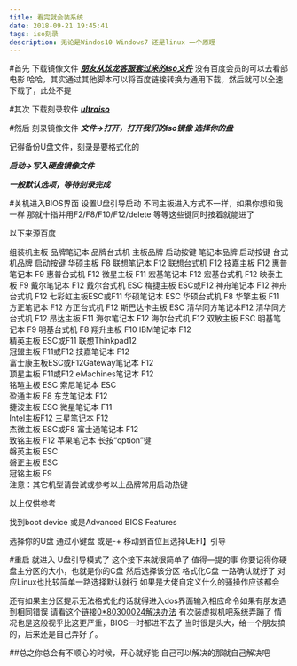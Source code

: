```yaml
---
title: 看完就会装系统
date: 2018-09-21 19:45:41
tags: iso刻录
description: 无论是Windos10 Windows7 还是linux 一个原理
---
```


#首先 下载镜像文件
***[朋友从炫龙客服套过来的iso文件](https://pan.baidu.com/s/1mz93vWjEpD0Sf6j4QZeQ-g)***
没有百度会员的可以去看部电影
哈哈，其实通过其他脚本可以将百度链接转换为通用下载，然后就可以全速下载了，此处不提

#其次 下载刻录软件
***[ultraiso](https://pan.baidu.com/s/1gVrwclDEVlaiqFY2Y5pwaA)***

#然后 刻录镜像文件
***文件->打开，打开我们的iso镜像 选择你的盘***

记得备份U盘文件，刻录是要格式化的

***启动->写入硬盘镜像文件***

***一般默认选项，等待刻录完成***

#关机进入BIOS界面 设置U盘引导启动
不同主板进入方式不一样，如果你想和我一样
那就十指并用F2/F8/F10/F12/delete 等等这些键同时按着就能进了


以下来源百度

组装机主板	     品牌笔记本	品牌台式机
主板品牌	启动按键	 笔记本品牌	启动按键	台式机品牌	启动按键
华硕主板	F8	     联想笔记本	F12	    联想台式机	F12
技嘉主板	F12	     惠普笔记本	F9	    惠普台式机	F12
微星主板	F11	     宏基笔记本	F12	    宏基台式机	F12
映泰主板	F9	     戴尔笔记本	F12	    戴尔台式机	ESC
梅捷主板	ESC或F12	 神舟笔记本	F12	    神舟台式机	F12
七彩虹主板ESC或F11 华硕笔记本	ESC	    华硕台式机	F8
华擎主板	F11	     方正笔记本	F12	    方正台式机	F12
斯巴达卡主板	ESC	 清华同方笔记本F12   	清华同方台式机	F12
昂达主板	F11	     海尔笔记本	F12	    海尔台式机	F12
双敏主板	ESC	     明基笔记本	F9	    明基台式机	F8
翔升主板	F10	     IBM笔记本	F12	 	 
精英主板	ESC或F11	 联想Thinkpad12	 	 
冠盟主板	F11或F12	 技嘉笔记本	F12	 	 
富士康主板ESC或F12Gateway笔记本	F12	 	 
顶星主板	F11或F12	 eMachines笔记本	F12	 	 
铭瑄主板	ESC	     索尼笔记本	ESC	 	 
盈通主板	F8	     东芝笔记本	F12	 	 
捷波主板	ESC	     微星笔记本	F11	 	 
Intel主板F12	     三星笔记本	F12	 	 
杰微主板	ESC或F8	 富士通笔记本	F12	 	 
致铭主板	F12	     苹果笔记本	长按“option”键	 	 
磐英主板	ESC	 	 	 	 
磐正主板	ESC	 	 	 	 
冠铭主板	F9	 	 	 	 
注意：其它机型请尝试或参考以上品牌常用启动热键

以上仅供参考
 
找到boot device 或是Advanced BIOS Features

选择你的U盘 通过小键盘 或是-+ 移动到首位且选择UEFI】引导

#重启 就进入 U盘引导模式了 这个接下来就很简单了
值得一提的事
你要记得你硬盘主分区的大小，也就是你的C盘
然后选择该分区 格式化C盘
一路确认就好了
对应Linux也比较简单一路选择默认就行
如果是大佬自定义什么的骚操作应该都会

还有如果主分区提示无法格式化的话就得进入dos界面输入相应命令如果有朋友遇到相同错误
请看这个链接[0*80300024解决办法]()
有次装虚拟机吧系统弄蹦了 情况也是这般视乎比这更严重，BIOS一时都进不去了
当时很是头大，给一个朋友搞的，后来还是自己弄好了。




##总之你总会有不顺心的时候，开心就好能
自己可以解决的那就自己解决吧
